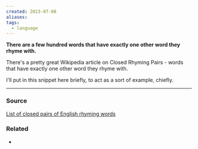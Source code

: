```yaml
---
created: 2023-07-08
aliases: 
tags:
  - language
---
```

**There are a few hundred words that have exactly one other word they rhyme with.**

There's a pretty great Wikipedia article on Closed Rhyming Pairs - words that have exactly one other word they rhyme with. 

I'll put in this snippet here briefly, to act as a sort of example, chiefly.

---

### Source

[List of closed pairs of English rhyming words](https://en.wikipedia.org/wiki/List_of_closed_pairs_of_English_rhyming_words)

### Related
- 